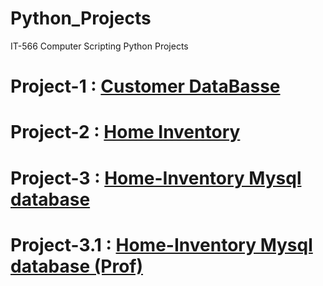 # Python_Projects
IT-566 Computer Scripting Python Projects
# Project-1 : [Customer DataBasse](https://github.com/smarni4/Python_Projects/tree/master/Project-1)
# Project-2 : [Home Inventory](https://github.com/smarni4/Python_Projects/tree/master/Project-2)
# Project-3 : [Home-Inventory Mysql database](https://github.com/smarni4/Python_Projects/tree/master/Project-3)
# Project-3.1 : [Home-Inventory Mysql database (Prof)](https://github.com/smarni4/Python_Projects/tree/master/Project-3.1)
